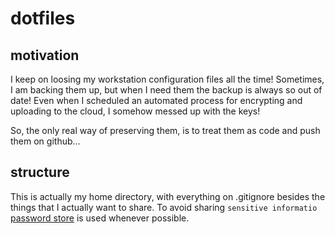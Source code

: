 # dotfiles

## motivation

I keep on loosing my workstation configuration files all the time!
Sometimes, I am backing them up, but when I need them the backup is always so out of date!
Even when I scheduled an automated process for encrypting and uploading to the cloud, I somehow messed up with the keys!

So, the only real way of preserving them, is to treat them as code and push them on github...

## structure

This is actually my home directory, with everything on .gitignore besides the things that I actually want to share.
To avoid sharing `sensitive informatio` [password store](https://password-store.org) is used whenever possible.
